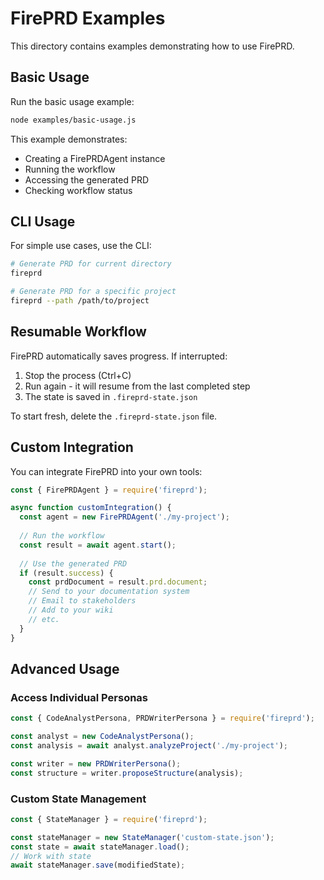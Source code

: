 # FirePRD Examples

This directory contains examples demonstrating how to use FirePRD.

## Basic Usage

Run the basic usage example:

```bash
node examples/basic-usage.js
```

This example demonstrates:
- Creating a FirePRDAgent instance
- Running the workflow
- Accessing the generated PRD
- Checking workflow status

## CLI Usage

For simple use cases, use the CLI:

```bash
# Generate PRD for current directory
fireprd

# Generate PRD for a specific project
fireprd --path /path/to/project
```

## Resumable Workflow

FirePRD automatically saves progress. If interrupted:

1. Stop the process (Ctrl+C)
2. Run again - it will resume from the last completed step
3. The state is saved in `.fireprd-state.json`

To start fresh, delete the `.fireprd-state.json` file.

## Custom Integration

You can integrate FirePRD into your own tools:

```javascript
const { FirePRDAgent } = require('fireprd');

async function customIntegration() {
  const agent = new FirePRDAgent('./my-project');
  
  // Run the workflow
  const result = await agent.start();
  
  // Use the generated PRD
  if (result.success) {
    const prdDocument = result.prd.document;
    // Send to your documentation system
    // Email to stakeholders
    // Add to your wiki
    // etc.
  }
}
```

## Advanced Usage

### Access Individual Personas

```javascript
const { CodeAnalystPersona, PRDWriterPersona } = require('fireprd');

const analyst = new CodeAnalystPersona();
const analysis = await analyst.analyzeProject('./my-project');

const writer = new PRDWriterPersona();
const structure = writer.proposeStructure(analysis);
```

### Custom State Management

```javascript
const { StateManager } = require('fireprd');

const stateManager = new StateManager('custom-state.json');
const state = await stateManager.load();
// Work with state
await stateManager.save(modifiedState);
```
